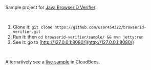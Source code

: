 Sample project for [Java BrowserID Verifier](https://github.com/user454322/browserid-verifier).

<br />

1. Clone it: `git clone https://github.com/user454322/browserid-verifier.git`
2. Run it: then `cd browserid-verifier/sample/ && mvn jetty:run`
3. See it: go to [http://127.0.0.1:8080/](http://127.0.0.1:8080/)

<br />

Alternatively see a [live sample](http://browserid-verifier.user454322.cloudbees.net) in CloudBees.

